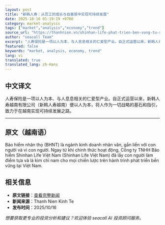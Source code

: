 ```yaml
---
layout: post
title: "新韩人寿：从员工的成长与自豪感中实现可持续发展"
date: 2025-10-16 01:19:19 +0700
category: market-analysis
tags: ["market","analysis","economy","trend"]
source_url: "https://thanhnien.vn/shinhan-life-phat-trien-ben-vung-tu-su-truong-thanh-va-niem-tu-hao-cua-nhan-vien-185251010105042974.htm"
author: "seacall Team"
excerpt: "人寿保险是一项以人为本、与人息息相关的仁爱型产业。自正式运营以来，新韩人寿越南有限公司（新韩人寿越南）便以人为本，将人作为一切战略的基石和指引，致力于在越南实现可持续发展之路。..."
featured: false
keywords: "market, analysis, economy, trend"
lang: vi
translated: true
translated_lang: zh-Hans
---
```


## 中文译文

人寿保险是一项以人为本、与人息息相关的仁爱型产业。自正式运营以来，新韩人寿越南有限公司（新韩人寿越南）便以人为本，将人作为一切战略的基石和指引，致力于在越南实现可持续发展之路。

---

## 原文（越南语）

Bảo hiểm nh&acirc;n thọ (BHNT) l&agrave; ng&agrave;nh kinh doanh nh&acirc;n văn, gắn liền với con người v&agrave; v&igrave; con người. Ngay từ khi ch&iacute;nh thức hoạt động, C&ocirc;ng ty TNHH Bảo hiểm Shinhan Life Việt Nam (Shinhan Life Việt Nam) đ&atilde; lấy con người l&agrave;m điểm tựa v&agrave; l&agrave; kim chỉ nam cho mọi chiến lược tr&ecirc;n h&agrave;nh tr&igrave;nh ph&aacute;t triển bền vững tại Việt Nam.

## 相关信息

- **原文链接**：[查看完整新闻](https://thanhnien.vn/shinhan-life-phat-trien-ben-vung-tu-su-truong-thanh-va-niem-tu-hao-cua-nhan-vien-185251010105042974.htm)
- **新闻来源**：Thanh Nien Kinh Te
- **发布时间**：2025/10/16

*想要获取更专业的投资分析和建议？欢迎体验 seacall AI 投资顾问服务。*
